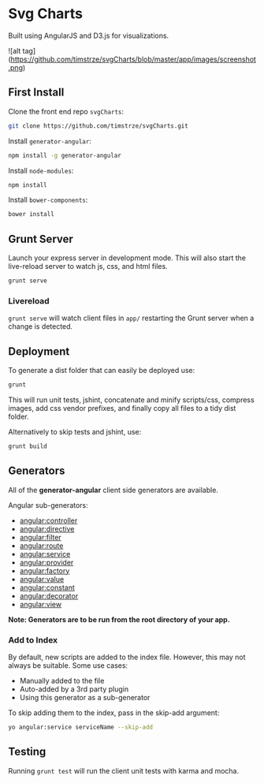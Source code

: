 # Svg Charts
Built using AngularJS and D3.js for visualizations.

![alt tag] (https://github.com/timstrze/svgCharts/blob/master/app/images/screenshot.png)

## First Install


Clone the front end repo `svgCharts`:
```bash
git clone https://github.com/timstrze/svgCharts.git
```

Install `generator-angular`:
```bash
npm install -g generator-angular
```

Install `node-modules`:
```bash
npm install
```

Install `bower-components`:
```bash
bower install
```


## Grunt Server

Launch your express server in development mode. This will also start the live-reload server to watch js, css, and html files.
```bash
grunt serve
```

### Livereload

`grunt serve` will watch client files in `app/` restarting the Grunt server when a change is detected.

## Deployment

To generate a dist folder that can easily be deployed use:

```bash
grunt
```

This will run unit tests, jshint, concatenate and minify scripts/css, compress images, add css vendor prefixes, and finally copy all files to a tidy dist folder.

Alternatively to skip tests and jshint, use:

```bash
grunt build
```

## Generators

All of the **generator-angular** client side generators are available. 

Angular sub-generators:

* [angular:controller](https://github.com/yeoman/generator-angular#controller)
* [angular:directive](https://github.com/yeoman/generator-angular#directive)
* [angular:filter](https://github.com/yeoman/generator-angular#filter)
* [angular:route](https://github.com/yeoman/generator-angular#route)
* [angular:service](https://github.com/yeoman/generator-angular#service)
* [angular:provider](https://github.com/yeoman/generator-angular#service)
* [angular:factory](https://github.com/yeoman/generator-angular#service)
* [angular:value](https://github.com/yeoman/generator-angular#service)
* [angular:constant](https://github.com/yeoman/generator-angular#service)
* [angular:decorator](https://github.com/yeoman/generator-angular#decorator)
* [angular:view](https://github.com/yeoman/generator-angular#view)


**Note: Generators are to be run from the root directory of your app.**

### Add to Index
By default, new scripts are added to the index file. However, this may not always be suitable. Some use cases:

* Manually added to the file
* Auto-added by a 3rd party plugin
* Using this generator as a sub-generator

To skip adding them to the index, pass in the skip-add argument:
```bash
yo angular:service serviceName --skip-add
```


## Testing

Running `grunt test` will run the client unit tests with karma and mocha.




